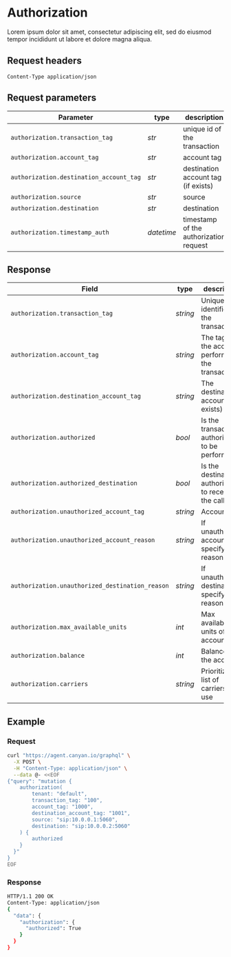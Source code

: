 # Authorization
Lorem ipsum dolor sit amet, consectetur adipiscing elit, sed do eiusmod tempor incididunt ut labore et dolore magna aliqua. 

## Request headers
```Content-Type	application/json```

## Request parameters
| Parameter | type | description |
|-|-|-|
|`authorization.transaction_tag`| *str* | unique id of the transaction |
|`authorization.account_tag` |	*str*	| account tag |
|`authorization.destination_account_tag`	| *str*	| destination account tag (if exists) |
|`authorization.source`	| *str*	| source |
|`authorization.destination`	| *str*	| destination |
|`authorization.timestamp_auth`	| *datetime*	| timestamp of the authorization request |


## Response
| Field | type | description |
|-|-|-|
|`authorization.transaction_tag`	| *string* | Unique identifier of the transaction |
|`authorization.account_tag` | *string*	| The tag of the account performing the transaction |
|`authorization.destination_account_tag` | *string* | The destination account (if exists) |
|`authorization.authorized` | *bool* | Is the transaction authorized to be performed |
|`authorization.authorized_destination` | *bool*	| Is the destination authorized to receive the call |
|`authorization.unauthorized_account_tag` | *string*	| Account tag |
|`authorization.unauthorized_account_reason` | *string*	| If unauthorized account specify reason |
|`authorization.unauthorized_destination_reason` | *string*	| If unauthorized destination - specify reason |
|`authorization.max_available_units` | *int*	| Max available units of the account|
|`authorization.balance` | *int*	| Balance of the account|
|`authorization.carriers` | *string*	| Prioritized list of carriers to use |


## Example
### Request
```bash
curl "https://agent.canyan.io/graphql" \
  -X POST \
  -H "Content-Type: application/json" \
  --data @- <<EOF
{"query": "mutation {
    authorization(
        tenant: "default",
        transaction_tag: "100",
        account_tag: "1000",
        destination_account_tag: "1001",
        source: "sip:10.0.0.1:5060",
        destination: "sip:10.0.0.2:5060"
    ) {
        authorized
    }
  }"
}
EOF
```

### Response
```bash
HTTP/1.1 200 OK
Content-Type: application/json
{
  "data": {
    "authorization": { 
      "authorized": True 
    }
  }
}
```
